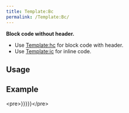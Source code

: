 ```yaml
---
title: Template:Bc
permalink: /Template:Bc/
---
```


<noinclude>

**Block code without header.**

-   Use [Template:hc](/Template:hc "wikilink") for block code with header.
-   Use [Template:ic](/Template:ic "wikilink") for inline code.

Usage
-----

Example
-------

</noinclude><includeonly><pre<noinclude></noinclude>&gt;}}}}}</pre<noinclude></noinclude>&gt;</includeonly><noinclude> </noinclude>